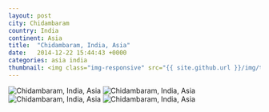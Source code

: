 ```yaml
---
layout: post
city: Chidambaram
country: India
continent: Asia
title:  "Chidambaram, India, Asia"
date:   2014-12-22 15:44:43 +0000
categories: asia india
thumbnail: <img class="img-responsive" src="{{ site.github.url }}/img/thumbnails/chidambaram-4.jpg" alt="Chidambaram India" />
---
```


<div class="img-container">
	<img class="img-responsive" src="{{ site.github.url }}/img/countries/india/chidambaram-1.jpg" alt="Chidambaram, India, Asia"/>
	<img class="img-responsive" src="{{ site.github.url }}/img/countries/india/chidambaram-2.jpg" alt="Chidambaram, India, Asia"/>
	<img class="img-responsive" src="{{ site.github.url }}/img/countries/india/chidambaram-3.jpg" alt="Chidambaram, India, Asia"/>
	<img class="img-responsive" src="{{ site.github.url }}/img/countries/india/chidambaram-4.jpg" alt="Chidambaram, India, Asia"/>
</div>
